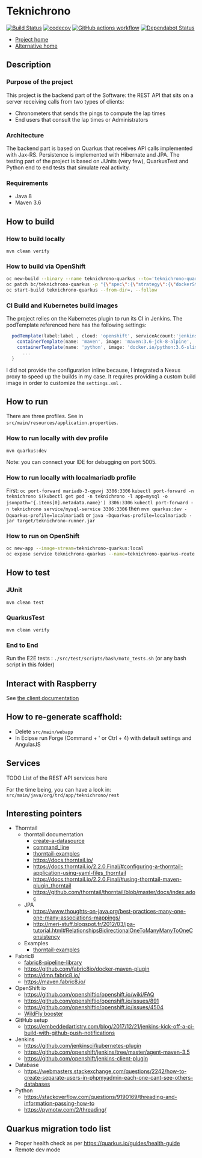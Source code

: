 # Teknichrono

[![Build Status](https://travis-ci.org/fabricepipart/teknichrono.svg?branch=master)](https://travis-ci.org/fabricepipart/teknichrono)
[![codecov](https://codecov.io/gh/fabricepipart/teknichrono/branch/master/graph/badge.svg)](https://codecov.io/gh/fabricepipart/teknichrono)
[![GitHub actions workflow](https://github.com/fabricepipart/teknichrono/workflows/Test%20Python%20client/badge.svg)](https://github.com/fabricepipart/teknichrono/blob/master/.github/workflows/workflow.yml)
[![Dependabot Status](https://api.dependabot.com/badges/status?host=github&repo=fabricepipart/teknichrono)](https://dependabot.com)

* [Project home](https://github.com/fabricepipart/teknichrono)
* [Alternative home](https://bitbucket.org/trdteam/teknichrono/overview)

## Description

### Purpose of the project

This project is the backend part of the Software: the REST API that sits on a server receiving calls from two types of clients:

* Chronometers that sends the pings to compute the lap times
* End users that consult the lap times or Administrators

### Architecture

The backend part is based on Quarkus that receives API calls implemented with Jax-RS. Persistence is implemented with Hibernate and JPA.
The testing part of the project is based on JUnits (very few), QuarkusTest and Python end to end tests that simulate real activity.

### Requirements

* Java 8
* Maven 3.6

## How to build

### How to build locally

```mvn clean verify```

### How to build via OpenShift

```bash
oc new-build --binary --name teknichrono-quarkus --to='teknichrono-quarkus:local'
oc patch bc/teknichrono-quarkus -p "{\"spec\":{\"strategy\":{\"dockerStrategy\":{\"dockerfilePath\":\"src/main/docker/Dockerfile\"}}}}"
oc start-build teknichrono-quarkus --from-dir=. --follow
```

### CI Build and Kubernetes build images

The project relies on the Kubernetes plugin to run its CI in Jenkins.
The podTemplate referenced here has the following settings:

```groovy
  podTemplate(label:label , cloud: 'openshift', serviceAccount:'jenkins', containers: [	
    containerTemplate(name: 'maven', image: 'maven:3.6-jdk-8-alpine',	ttyEnabled: true, command: 'cat'),	
    containerTemplate(name: 'python', image: 'docker.io/python:3.6-slim',	ttyEnabled: true, command: 'cat')]) {
      ...
  }
```

I did not provide the configuration inline because, I integrated a Nexus proxy to speed up the builds in my case. It requires providing a custom build image in order to customize the ```settings.xml``` .

## How to run

There are three profiles. See in ```src/main/resources/application.properties```.

### How to run locally with dev profile

```mvn quarkus:dev```

Note: you can connect your IDE for debugging on port 5005.

### How to run locally with localmariadb profile

First:
```oc port-forward mariadb-3-qgvwj 3306:3306```
```kubectl port-forward -n teknichrono $(kubectl get pod -n teknichrono -l app=mysql -o jsonpath='{.items[0].metadata.name}') 3306:3306```
```kubectl port-forward -n teknichrono service/mysql-service 3306:3306```
then
```mvn quarkus:dev -Dquarkus-profile=localmariadb```
or
```java -Dquarkus-profile=localmariadb -jar target/teknichrono-runner.jar```

### How to run on OpenShift

```bash
oc new-app --image-stream=teknichrono-quarkus:local
oc expose service teknichrono-quarkus --name=teknichrono-quarkus-route --port=8080 --hostname=teknichrono-quarkus.h-y.fr
```

## How to test

### JUnit

```mvn clean test```

### QuarkusTest

```mvn clean verify```

### End to End

Run the E2E tests : ```./src/test/scripts/bash/moto_tests.sh``` (or any bash script in this folder)

## Interact with Raspberry

See [the client documentation](src/main/client/Readme.md)

## How to re-generate scaffhold:

* Delete ```src/main/webapp```
* In Ecipse run Forge (Command + ' or Ctrl + 4) with default settings and AngularJS

## Services

TODO List of the REST API services here

For the time being, you can have a look in: ```src/main/java/org/trd/app/teknichrono/rest```

## Interesting pointers

* Thorntail
  * thorntail documentation
    * [create-a-datasource](https://howto.thorntail.io/create-a-datasource/)
    * [command_line](https://thorntail.gitbooks.io/thorntail-users-guide/configuration/command_line.html)
    * [thorntail-examples](https://github.com/thorntail/thorntail-examples)
    * https://docs.thorntail.io/
    * https://docs.thorntail.io/2.2.0.Final/#configuring-a-thorntail-application-using-yaml-files_thorntail
    * https://docs.thorntail.io/2.2.0.Final/#using-thorntail-maven-plugin_thorntail
    * https://github.com/thorntail/thorntail/blob/master/docs/index.adoc
  * JPA
    * https://www.thoughts-on-java.org/best-practices-many-one-one-many-associations-mappings/
    * http://meri-stuff.blogspot.fr/2012/03/jpa-tutorial.html#RelationshipsBidirectionalOneToManyManyToOneConsistency
  * Examples
    * [thorntail-examples](https://github.com/thorntail/thorntail-examples)
* Fabric8
  * [fabric8-pipeline-library](https://github.com/fabric8io/fabric8-pipeline-library)
  * https://github.com/fabric8io/docker-maven-plugin
  * https://dmp.fabric8.io/
  * https://maven.fabric8.io/
* OpenShift io
  * https://github.com/openshiftio/openshift.io/wiki/FAQ
  * https://github.com/openshiftio/openshift.io/issues/891
  * https://github.com/openshiftio/openshift.io/issues/4504
  * [WildFly booster](https://github.com/openshiftio/booster-parent/blob/master/pom.xml)
* GitHub setup
  * https://embeddedartistry.com/blog/2017/12/21/jenkins-kick-off-a-ci-build-with-github-push-notifications
* Jenkins
  * https://github.com/jenkinsci/kubernetes-plugin
  * https://github.com/openshift/jenkins/tree/master/agent-maven-3.5
  * https://github.com/openshift/jenkins-client-plugin
* Database
  * https://webmasters.stackexchange.com/questions/2242/how-to-create-separate-users-in-phpmyadmin-each-one-cant-see-others-databases
* Python
  * https://stackoverflow.com/questions/9190169/threading-and-information-passing-how-to
  * https://pymotw.com/2/threading/

## Quarkus migration todo list
 
 * Proper health check as per https://quarkus.io/guides/health-guide
 * Remote dev mode
